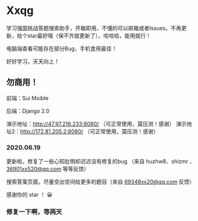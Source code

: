 # Xxqg
学习强国挑战答题搜索助手，开箱即用，不懂的可以邮箱或者Issues，不再更新，给个star最好哦（保不齐就更新了），哈哈哈，能用就行！

电脑端查看可能存在部分Bug，手机食用最佳！

好好学习，天天向上！

## 勿商用！



前端：Sui Moible



后端：Django 2.0


演示地址：http://47.97.216.233:8080/ （可正常使用，莫压测！感谢）
演示地址2：http://172.81.205.2:8080/ （可正常使用，莫压测！感谢）

### 2020.06.19
更新啦，修复了一些心知肚明却迟迟没有修复的bug （来自 huzhw8、shizmr 、36901xx520@qq.com 等等反馈）

搜索答案页面，尽量空出空间给更多的题目（来自 69348xx20@qq.com 反馈）

感谢你的 star ！ 😀

### 修复一下啊，等两天 

